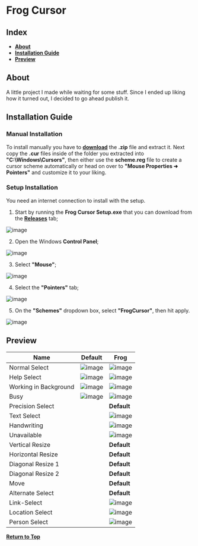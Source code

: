 # Frog Cursor

## Index

* [**About**](#about)
* [**Installation Guide**](#installation-guide)
* [**Preview**](#preview)

## About

A little project I made while waiting for some stuff. Since I ended up liking how it turned out, I decided to go ahead publish it.

## Installation Guide
### Manual Installation
To install manually you have to [**download**](https://codeload.github.com/MoxxIsHere/Frog-Cursor/zip/refs/heads/main) the **.zip** file and extract it. Next copy the **.cur** files inside of the folder you extracted into **"C:\Windows\Cursors\"**, then either use the **scheme.reg** file to create a cursor scheme automatically or head on over to **"Mouse Properties ➜ Pointers"** and customize it to your liking.

### Setup Installation
You need an internet connection to install with the setup.
1. Start by running the **Frog Cursor Setup.exe** that you can download from the [**Releases**](https://github.com/MoxxIsHere/Frog-Cursor/releases) tab;

![image](https://user-images.githubusercontent.com/85062773/168297585-e2cdabf8-02e4-4ba6-a569-59a236ec2cfd.png)


2. Open the Windows **Control Panel**;

![image](https://user-images.githubusercontent.com/85062773/168297281-94c7caf5-7241-4ac4-810a-252c7060290a.png)

3. Select **"Mouse"**;

![image](https://user-images.githubusercontent.com/85062773/168297910-5ca49842-0754-4e2a-bb24-63a0313298bb.png)

4. Select the **"Pointers"** tab;

![image](https://user-images.githubusercontent.com/85062773/168298155-2f1d503f-4569-44df-b3e9-46040abc7200.png)

5. On the **"Schemes"** dropdown box, select **"FrogCursor"**, then hit apply.

![image](https://user-images.githubusercontent.com/85062773/168298301-567cfddb-b1d1-43ee-8d25-15a0047c75fa.png)


## Preview

| Name | Default | Frog |
| ----------- | ----------- | ----------- |
| Normal Select | ![image](https://user-images.githubusercontent.com/85062773/167843927-fe628258-305f-40ef-8875-e43fd5951b19.png) | ![image](https://user-images.githubusercontent.com/85062773/167838727-c4809f6c-06ed-43e8-939a-8aa62fa95f6f.png)|
| Help Select | ![image](https://user-images.githubusercontent.com/85062773/167922074-214e88e1-1143-42f1-955d-b32f44014363.png) | ![image](https://user-images.githubusercontent.com/85062773/167838831-cdb95e35-f19a-4838-bde8-c00f76353a09.png) |
| Working in Background | ![image](https://user-images.githubusercontent.com/85062773/167922247-8548c83b-1901-473f-922e-6a43c082ec2f.png) | ![image](https://user-images.githubusercontent.com/85062773/167838945-9bbf0579-8502-42d0-a149-bdb1d030a07a.png) |
| Busy | ![image](https://user-images.githubusercontent.com/85062773/167928152-225acf6e-d891-437f-b648-822bb0222891.png) | ![image](https://user-images.githubusercontent.com/85062773/167839020-739c7709-6ded-4901-942c-e090d149fff9.png) |
| Precision Select |  | **Default** |
| Text Select |  | ![image](https://user-images.githubusercontent.com/85062773/167839084-6941cced-528c-45b2-af29-03611051be26.png) |
| Handwriting |  | ![image](https://user-images.githubusercontent.com/85062773/167839163-c5b587c7-301d-402e-bbe0-f8263a64ecb3.png) |
| Unavailable |  | ![image](https://user-images.githubusercontent.com/85062773/167839217-28b1a3b9-15d9-49ef-adde-827fe7dab562.png) |
| Vertical Resize |  | **Default** |
| Horizontal Resize |  | **Default** |
| Diagonal Resize 1 |  | **Default** |
| Diagonal Resize 2 |  | **Default** |
| Move |  | **Default** |
| Alternate Select |  | **Default** |
| Link-Select |  | ![image](https://user-images.githubusercontent.com/85062773/167839254-eca17d93-3c01-4078-a5fe-a04de68ea7ea.png) |
| Location Select |  | ![image](https://user-images.githubusercontent.com/85062773/167839452-ad50a431-2b92-47b5-bfbd-13852c1ab7f2.png) |
| Person Select |  | ![image](https://user-images.githubusercontent.com/85062773/167839594-d0105ce4-292c-4657-a061-931812cd62cc.png) |

[**Return to Top**](#Frog-Cursor)
